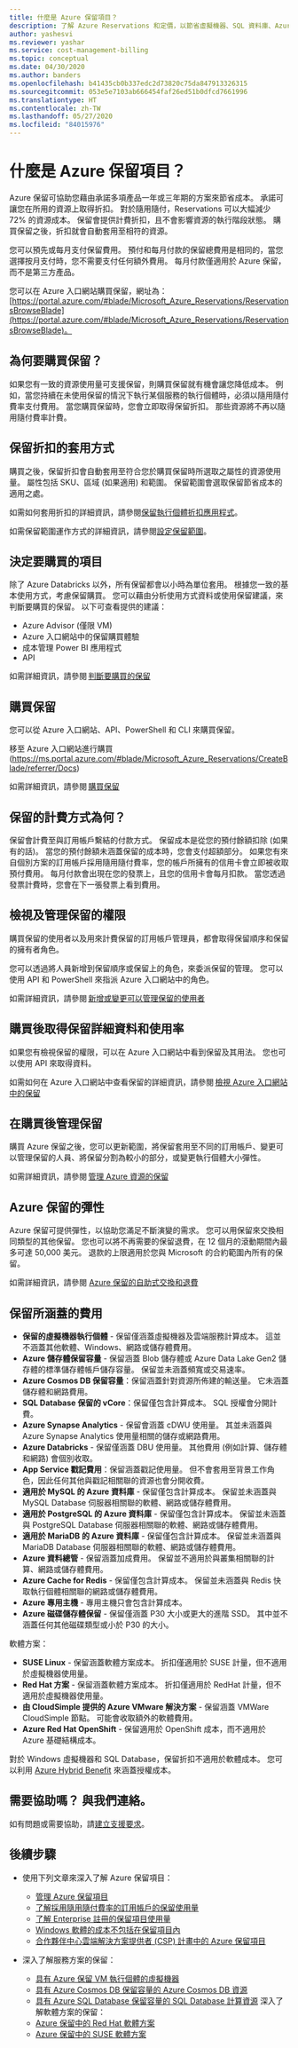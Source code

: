```yaml
---
title: 什麼是 Azure 保留項目？
description: 了解 Azure Reservations 和定價，以節省虛擬機器、SQL 資料庫、Azure Cosmos DB 及其他資源的成本。
author: yashesvi
ms.reviewer: yashar
ms.service: cost-management-billing
ms.topic: conceptual
ms.date: 04/30/2020
ms.author: banders
ms.openlocfilehash: b41435cb0b337edc2d73820c75da847913326315
ms.sourcegitcommit: 053e5e7103ab666454faf26ed51b0dfcd7661996
ms.translationtype: HT
ms.contentlocale: zh-TW
ms.lasthandoff: 05/27/2020
ms.locfileid: "84015976"
---
```

# <a name="what-are-azure-reservations"></a>什麼是 Azure 保留項目？

Azure 保留可協助您藉由承諾多項產品一年或三年期的方案來節省成本。 承諾可讓您在所用的資源上取得折扣。 對於隨用隨付，Reservations 可以大幅減少 72% 的資源成本。 保留會提供計費折扣，且不會影響資源的執行階段狀態。 購買保留之後，折扣就會自動套用至相符的資源。

您可以預先或每月支付保留費用。 預付和每月付款的保留總費用是相同的，當您選擇按月支付時，您不需要支付任何額外費用。 每月付款僅適用於 Azure 保留，而不是第三方產品。

您可以在 Azure 入口網站購買保留，網址為：[https://portal.azure.com/#blade/Microsoft_Azure_Reservations/ReservationsBrowseBlade](https://portal.azure.com/#blade/Microsoft_Azure_Reservations/ReservationsBrowseBlade)。

## <a name="why-buy-a-reservation"></a>為何要購買保留？

如果您有一致的資源使用量可支援保留，則購買保留就有機會讓您降低成本。 例如，當您持續在未使用保留的情況下執行某個服務的執行個體時，必須以隨用隨付費率支付費用。 當您購買保留時，您會立即取得保留折扣。 那些資源將不再以隨用隨付費率計費。

## <a name="how-reservation-discount-is-applied"></a>保留折扣的套用方式

購買之後，保留折扣會自動套用至符合您於購買保留時所選取之屬性的資源使用量。 屬性包括 SKU、區域 (如果適用) 和範圍。 保留範圍會選取保留節省成本的適用之處。

如需如何套用折扣的詳細資訊，請參閱[保留執行個體折扣應用程式](reservation-discount-application.md)。

如需保留範圍運作方式的詳細資訊，請參閱[設定保留範圍](prepare-buy-reservation.md#scope-reservations)。

## <a name="determine-what-to-purchase"></a>決定要購買的項目 

除了 Azure Databricks 以外，所有保留都會以小時為單位套用。 根據您一致的基本使用方式，考慮保留購買。 您可以藉由分析使用方式資料或使用保留建議，來判斷要購買的保留。 以下可查看提供的建議：

- Azure Advisor (僅限 VM)
- Azure 入口網站中的保留購買體驗
- 成本管理 Power BI 應用程式
- API 

如需詳細資訊，請參閱 [判斷要購買的保留](determine-reservation-purchase.md) 

## <a name="buying-a-reservation"></a>購買保留 

您可以從 Azure 入口網站、API、PowerShell 和 CLI 來購買保留。 

移至 Azure 入口網站進行購買 (https://ms.portal.azure.com/#blade/Microsoft_Azure_Reservations/CreateBlade/referrer/Docs) 

如需詳細資訊，請參閱 [購買保留](prepare-buy-reservation.md) 

## <a name="how-is-a-reservation-billed"></a>保留的計費方式為何？ 

保留會計費至與訂用帳戶繫結的付款方式。 保留成本是從您的預付餘額扣除 (如果有的話)。 當您的預付餘額未涵蓋保留的成本時，您會支付超額部分。 如果您有來自個別方案的訂用帳戶採用隨用隨付費率，您的帳戶所擁有的信用卡會立即被收取預付費用。 每月付款會出現在您的發票上，且您的信用卡會每月扣款。 當您透過發票計費時，您會在下一張發票上看到費用。 

## <a name="permissions-to-view-and-manage-reservations"></a>檢視及管理保留的權限 

購買保留的使用者以及用來計費保留的訂用帳戶管理員，都會取得保留順序和保留的擁有者角色。

您可以透過將人員新增到保留順序或保留上的角色，來委派保留的管理。 您可以使用 API 和 PowerShell 來指派 Azure 入口網站中的角色。 

如需詳細資訊，請參閱 [新增或變更可以管理保留的使用者](manage-reserved-vm-instance.md#add-or-change-users-who-can-manage-a-reservation) 

## <a name="get-reservation-details-and-utilization-after-purchase"></a>購買後取得保留詳細資料和使用率

如果您有檢視保留的權限，可以在 Azure 入口網站中看到保留及其用法。 您也可以使用 API 來取得資料。 

如需如何在 Azure 入口網站中查看保留的詳細資訊，請參閱 [檢視 Azure 入口網站中的保留](view-reservations.md) 

## <a name="manage-reservations-after-purchase"></a>在購買後管理保留 

購買 Azure 保留之後，您可以更新範圍，將保留套用至不同的訂用帳戶、變更可以管理保留的人員、將保留分割為較小的部分，或變更執行個體大小彈性。 

如需詳細資訊，請參閱 [管理 Azure 資源的保留](manage-reserved-vm-instance.md) 

## <a name="flexibility-with-azure-reservations"></a>Azure 保留的彈性

Azure 保留可提供彈性，以協助您滿足不斷演變的需求。 您可以用保留來交換相同類型的其他保留。 您也可以將不再需要的保留退費，在 12 個月的滾動期間內最多可達 50,000 美元。 退款的上限適用於您與 Microsoft 的合約範圍內所有的保留。

如需詳細資訊，請參閱 [Azure 保留的自助式交換和退費](exchange-and-refund-azure-reservations.md)


## <a name="charges-covered-by-reservation"></a>保留所涵蓋的費用

- **保留的虛擬機器執行個體** - 保留僅涵蓋虛擬機器及雲端服務計算成本。 這並不涵蓋其他軟體、Windows、網路或儲存體費用。
- **Azure 儲存體保留容量** - 保留涵蓋 Blob 儲存體或 Azure Data Lake Gen2 儲存體的標準儲存體帳戶儲存容量。 保留並未涵蓋頻寬或交易速率。
- **Azure Cosmos DB 保留容量**：保留涵蓋針對資源所佈建的輸送量。 它未涵蓋儲存體和網路費用。
- **SQL Database 保留的 vCore**：保留僅包含計算成本。 SQL 授權會分開計費。
- **Azure Synapse Analytics** - 保留會涵蓋 cDWU 使用量。 其並未涵蓋與 Azure Synapse Analytics 使用量相關的儲存或網路費用。
- **Azure Databricks** - 保留僅涵蓋 DBU 使用量。 其他費用 (例如計算、儲存體和網路) 會個別收取。
- **App Service 戳記費用**：保留涵蓋戳記使用量。 但不會套用至背景工作角色，因此任何其他與戳記相關聯的資源也會分開收費。
- **適用於 MySQL 的 Azure 資料庫** - 保留僅包含計算成本。 保留並未涵蓋與 MySQL Database 伺服器相關聯的軟體、網路或儲存體費用。
- **適用於 PostgreSQL 的 Azure 資料庫** - 保留僅包含計算成本。 保留並未涵蓋與 PostgreSQL Database 伺服器相關聯的軟體、網路或儲存體費用。
- **適用於 MariaDB 的 Azure 資料庫** - 保留僅包含計算成本。 保留並未涵蓋與 MariaDB Database 伺服器相關聯的軟體、網路或儲存體費用。
- **Azure 資料總管** - 保留涵蓋加成費用。 保留並不適用於與叢集相關聯的計算、網路或儲存體費用。
- **Azure Cache for Redis** - 保留僅包含計算成本。 保留並未涵蓋與 Redis 快取執行個體相關聯的網路或儲存體費用。
- **Azure 專用主機** - 專用主機只會包含計算成本。
- **Azure 磁碟儲存體保留** - 保留僅涵蓋 P30 大小或更大的進階 SSD。 其中並不涵蓋任何其他磁碟類型或小於 P30 的大小。

軟體方案：

- **SUSE Linux** - 保留涵蓋軟體方案成本。 折扣僅適用於 SUSE 計量，但不適用於虛擬機器使用量。
- **Red Hat 方案** - 保留涵蓋軟體方案成本。 折扣僅適用於 RedHat 計量，但不適用於虛擬機器使用量。
- **由 CloudSimple 提供的 Azure VMware 解決方案** - 保留涵蓋 VMWare CloudSimple 節點。 可能會收取額外的軟體費用。
- **Azure Red Hat OpenShift** - 保留適用於 OpenShift 成本，而不適用於 Azure 基礎結構成本。

對於 Windows 虛擬機器和 SQL Database，保留折扣不適用於軟體成本。 您可以利用 [Azure Hybrid Benefit](https://azure.microsoft.com/pricing/hybrid-benefit/) 來涵蓋授權成本。


## <a name="need-help-contact-us"></a>需要協助嗎？ 與我們連絡。

如有問題或需要協助，請[建立支援要求](https://go.microsoft.com/fwlink/?linkid=2083458)。

## <a name="next-steps"></a>後續步驟

- 使用下列文章來深入了解 Azure 保留項目：
    - [管理 Azure 保留項目](manage-reserved-vm-instance.md)
    - [了解採用隨用隨付費率的訂用帳戶的保留使用量](understand-reserved-instance-usage.md)
    - [了解 Enterprise 註冊的保留項目使用量](understand-reserved-instance-usage-ea.md)
    - [Windows 軟體的成本不包括在保留項目內](reserved-instance-windows-software-costs.md)
    - [合作夥伴中心雲端解決方案提供者 (CSP) 計畫中的 Azure 保留項目](/partner-center/azure-reservations)

- 深入了解服務方案的保留：
    - [具有 Azure 保留 VM 執行個體的虛擬機器](../../virtual-machines/windows/prepay-reserved-vm-instances.md)
    - [具有 Azure Cosmos DB 保留容量的 Azure Cosmos DB 資源](../../cosmos-db/cosmos-db-reserved-capacity.md)
    - [具有 Azure SQL Database 保留容量的 SQL Database 計算資源](../../azure-sql/database/reserved-capacity-overview.md) 深入了解軟體方案的保留：
    - [Azure 保留中的 Red Hat 軟體方案](../../virtual-machines/linux/prepay-rhel-software-charges.md)
    - [Azure 保留中的 SUSE 軟體方案](../../virtual-machines/linux/prepay-suse-software-charges.md)
